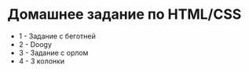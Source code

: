 # Домашнее задание по HTML/CSS

* 1 - Задание с беготней
* 2 - Doogy
* 3 - Задание с орлом
* 4 - 3 колонки
